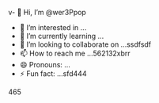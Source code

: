 v- 👋 Hi, I’m @wer3Ppop
- 👀 I’m interested in ...
- 🌱 I’m currently learning ...
- 💞️ I’m looking to collaborate on ...ssdfsdf
- 📫 How to reach me ...562132xbrr
- 😄 Pronouns: ...
- ⚡ Fun fact: ...sfd444

<!---jl456asd
wer3Ppop/wer3Ppop is a ✨ special ✨ repository 2because its `README.md` (this file) appears on your GitHub profile.
You can click the Preview link to take a look at your changes.
--->465
